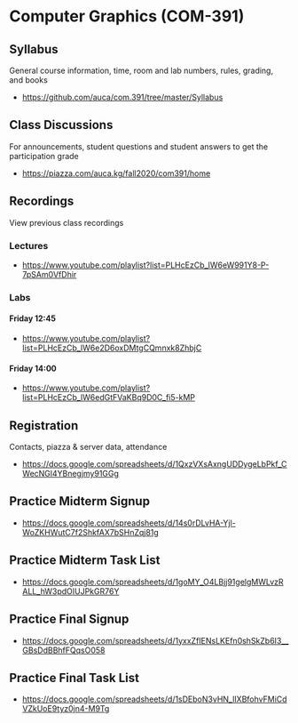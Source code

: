 Computer Graphics (COM-391)
===========================

## Syllabus

General course information, time, room and lab numbers, rules, grading, and
books

* <https://github.com/auca/com.391/tree/master/Syllabus>

## Class Discussions

For announcements, student questions and student answers to get the
participation grade

* <https://piazza.com/auca.kg/fall2020/com391/home>

## Recordings

View previous class recordings

### Lectures

* <https://www.youtube.com/playlist?list=PLHcEzCb_lW6eW991Y8-P-7pSAm0VfDhir>

### Labs

#### Friday 12:45

* <https://www.youtube.com/playlist?list=PLHcEzCb_lW6e2D6oxDMtgCQmnxk8ZhbjC>

#### Friday 14:00

* <https://www.youtube.com/playlist?list=PLHcEzCb_lW6edGtFVaKBq9D0C_fi5-kMP>

## Registration

Contacts, piazza & server data, attendance

* <https://docs.google.com/spreadsheets/d/1QxzVXsAxngUDDygeLbPkf_CWecNGl4YBnegjmy91GGg>

## Practice Midterm Signup

* <https://docs.google.com/spreadsheets/d/14s0rDLvHA-Yjl-WoZKHWutC7f2ShkfAX7bSHnZqj81g>

## Practice Midterm Task List

* <https://docs.google.com/spreadsheets/d/1goMY_O4LBjj91gelgMWLvzRALL_hW3pdOIUJPkGR76Y>

## Practice Final Signup

* <https://docs.google.com/spreadsheets/d/1yxxZfIENsLKEfn0shSkZb6I3__GBsDdBBhfFQqsO058>

## Practice Final Task List

* <https://docs.google.com/spreadsheets/d/1sDEboN3vHN_lIXBfohvFMiCdVZkUoE9tyz0jn4-M9Tg>

